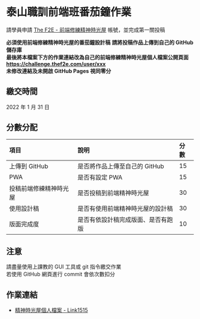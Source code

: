 # 泰山職訓前端班番茄鐘作業
請學員申請 [The F2E - 前端修練精神時光屋](https://challenge.thef2e.com/) 帳號，並完成第一關投稿  

**必須使用前端修練精神時光屋的番茄鐘設計稿**
**請將投稿作品上傳到自己的 GitHub 儲存庫**  
**最後將本檔案下方的作業連結改為自己的前端修練精神時光屋個人檔案公開頁面 https://challenge.thef2e.com/user/xxx**  
**未修改連結及未開啟 GitHub Pages 視同零分**

## 繳交時間
2022 年 1 月 31 日

## 分數分配
|項⽬|說明|分數|
|:---|:---|:---|
|上傳到 GitHub|是否將作品上傳⾄自己的 GitHub|15|
|PWA|是否有設定 PWA|15|
|投稿前端修練精神時光屋|是否投稿到前端精神時光屋|30|
|使用設計稿|是否有使用前端精神時光屋的設計稿|30|
|版面完成度|是否有依設計稿完成版面、是否有跑版|10|

## 注意
請盡量使用上課教的 GUI 工具或 git 指令繳交作業  
若使用 GitHub 網頁進行 commit 會依次數扣分

## 作業連結
- [精神時光屋個人檔案 - Link1515](https://challenge.thef2e.com/user/4475?schedule=4587#works-4587)
